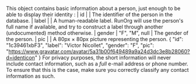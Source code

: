 <page title="Short information about a person"
      api="type <person>" 
      js="class RunOrg.Person"
      tags="types classes class:person"
      parent="people.md" />
<doc>
  This object contains basic information about a person, just enough 
  to be able to display their identity : 
</doc>
<fields>
  | id     | <id>           | The identifier of the person in the database.
  | label  | <label>        | A human-readable label. RunOrg will use the person's 
                              full name if available, and try to construct a label 
			      through another (undocumented) method otherwise.
  | gender | "F", "M", null | The gender of the person.
  | pic    | <url>          | A 80px &times; 80px picture representing the person. 
</fields>
<example type="json">
  { "id": "1c39461xbF3",
    "label": "Victor Nicollet",
    "gender": "F",
    "pic": "https://www.gravatar.com/avatar/5a31b00f649489a9a24d3dc3e8b28060?d=identicon" }
</example>
<list tags="methods:person subclasses:person" />
<doc>
  For privacy purposes, the short information will never include contact information,
  such as a _full_ e-mail address or phone number. To ensure that this is the case, 
  make sure you correctly classify any contact information as such. 
</doc>
